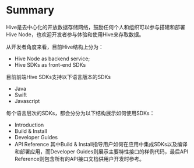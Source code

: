 # Summary

Hive是去中心化的开放数据存储网络，鼓励任何个人和组织可以参与搭建和部署Hive Node，也欢迎开发者参与体验和使用Hive来存取数据。

从开发者角度来看，目前Hive结构上分为：
* Hive Node as backend service;
* Hive SDKs as front-end SDKs

目前前端Hive SDKs支持以下语言版本的SDKs
* Java
* Swift
* Javascript

每个语言层次的SDKs，都会分分为以下结构展示如何使用SDKs：
* Introduction
* Build & Install
* Developer Guides
* API Reference
其中Build & Install指导用户如何在应用中集成SDKs以及编译和部署应用，而Developer Guides则展示主要特性接口的样例代码，最后API Reference则包含所有的API接口文档供用户开发时参考。
